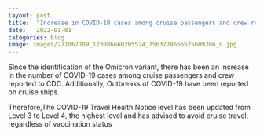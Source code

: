 ```yaml
---
layout: post
title:  "Increase in COVID-19 cases among cruise passengers and crew reported to CDC"
date:   2022-01-01
categories: blog
image: images/271067709_123086660205524_7563778666625609306_n.jpg
---
```


Since the identification of the Omicron variant, there has been an increase in the number of COVID-19 cases among cruise passengers and crew reported to CDC. Additionally, Outbreaks of COVID-19 have been reported on cruise ships.

Therefore,The COVID-19 Travel Health Notice level has been updated from Level 3 to Level 4, the highest level and has advised to avoid cruise travel, regardless of vaccination status

